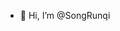 - 👋 Hi, I’m @SongRunqi


<!---
SongRunqi/SongRunqi is a ✨ special ✨ repository because its `README.md` (this file) appears on your GitHub profile.
You can click the Preview link to take a look at your changes.
--->
